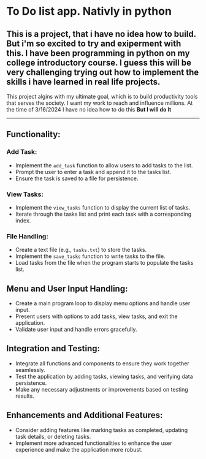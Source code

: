 # To Do list app. Nativly in python

This is a project, that i have no idea how to build. But i'm so excited to try and exiperment with this. I have been programming in python on my college introductory course. I guess this will be very challenging trying out how to implement the skills i have learned in real life projects.
---

This project algins with my ultimate goal, which is to build productivity tools that serves the society. I want my work to reach and influence millions. At the time of 3/16/2024 I have no idea how to do this **But I will do It**

---

## Functionality:

### Add Task:
- Implement the `add_task` function to allow users to add tasks to the list.
- Prompt the user to enter a task and append it to the tasks list.
- Ensure the task is saved to a file for persistence.

### View Tasks:
- Implement the `view_tasks` function to display the current list of tasks.
- Iterate through the tasks list and print each task with a corresponding index.

### File Handling:
- Create a text file (e.g., `tasks.txt`) to store the tasks.
- Implement the `save_tasks` function to write tasks to the file.
- Load tasks from the file when the program starts to populate the tasks list.

## Menu and User Input Handling:
- Create a main program loop to display menu options and handle user input.
- Present users with options to add tasks, view tasks, and exit the application.
- Validate user input and handle errors gracefully.

## Integration and Testing:
- Integrate all functions and components to ensure they work together seamlessly.
- Test the application by adding tasks, viewing tasks, and verifying data persistence.
- Make any necessary adjustments or improvements based on testing results.

## Enhancements and Additional Features:
- Consider adding features like marking tasks as completed, updating task details, or deleting tasks.
- Implement more advanced functionalities to enhance the user experience and make the application more robust.


